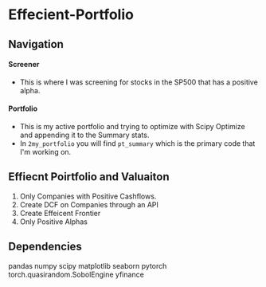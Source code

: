 # Effecient-Portfolio

## Navigation
#### Screener
- This is where I was screening for stocks in the SP500 that has a positive alpha. 

#### Portfolio
- This is my active portfolio and trying to optimize with Scipy Optimize and appending it to the Summary stats. 
- In ```2my_portfolio``` you will find ```pt_summary``` which is the primary code that I'm working on. 


## Effiecnt Poirtfolio and Valuaiton
1. Only Companies with Positive Cashflows. 
2. Create DCF on Companies through an API 
3. Create Effeicent Frontier
4. Only Positive Alphas 



## Dependencies
pandas
numpy
scipy
matplotlib
seaborn
pytorch torch.quasirandom.SobolEngine
yfinance




